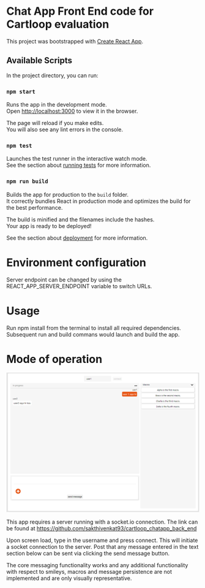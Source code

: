 # Chat App Front End code for Cartloop evaluation

This project was bootstrapped with [Create React App](https://github.com/facebook/create-react-app).

## Available Scripts

In the project directory, you can run:

### `npm start`

Runs the app in the development mode.\
Open [http://localhost:3000](http://localhost:3000) to view it in the browser.

The page will reload if you make edits.\
You will also see any lint errors in the console.

### `npm test`

Launches the test runner in the interactive watch mode.\
See the section about [running tests](https://facebook.github.io/create-react-app/docs/running-tests) for more information.

### `npm run build`

Builds the app for production to the `build` folder.\
It correctly bundles React in production mode and optimizes the build for the best performance.

The build is minified and the filenames include the hashes.\
Your app is ready to be deployed!

See the section about [deployment](https://facebook.github.io/create-react-app/docs/deployment) for more information.

# Environment configuration
Server endpoint can be changed by using the REACT_APP_SERVER_ENDPOINT variable to switch URLs.

# Usage
Run npm install from the terminal to install all required dependencies. Subsequent run and build commans would launch and build the app.

# Mode of operation
![alt text](public/screenshot.png "Screenshot")

This app requires a server running with a socket.io connection. The link can be found at https://github.com/sakthivenkat93/cartloop_chatapp_back_end

Upon screen load, type in the username and press connect. This will initiate a socket connection to the server.
Post that any message entered in the text section below can be sent via clicking the send message button.

The core messaging functionality works and any additional functionality with respect to smileys, macros and message persistence are not implemented and are only visually representative.

